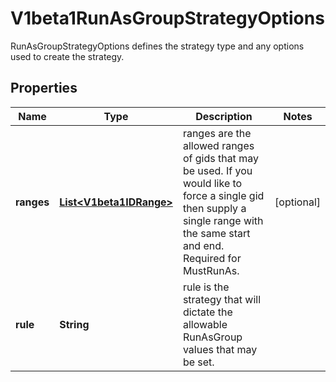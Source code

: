 

# V1beta1RunAsGroupStrategyOptions

RunAsGroupStrategyOptions defines the strategy type and any options used to create the strategy.

## Properties

| Name | Type | Description | Notes |
|------------ | ------------- | ------------- | -------------|
|**ranges** | [**List&lt;V1beta1IDRange&gt;**](V1beta1IDRange.md) | ranges are the allowed ranges of gids that may be used. If you would like to force a single gid then supply a single range with the same start and end. Required for MustRunAs. |  [optional] |
|**rule** | **String** | rule is the strategy that will dictate the allowable RunAsGroup values that may be set. |  |



